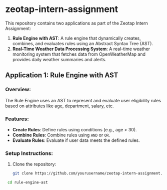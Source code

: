 # zeotap-intern-assignment

This repository contains two applications as part of the Zeotap Intern Assignment:

1. **Rule Engine with AST**: A rule engine that dynamically creates, combines, and evaluates rules using an Abstract Syntax Tree (AST).
2. **Real-Time Weather Data Processing System**: A real-time weather monitoring system that fetches data from OpenWeatherMap and provides daily weather summaries and alerts.

## Application 1: Rule Engine with AST

### Overview:
The Rule Engine uses an AST to represent and evaluate user eligibility rules based on attributes like age, department, salary, etc.

### Features:
- **Create Rules**: Define rules using conditions (e.g., age > 30).
- **Combine Rules**: Combine rules using `AND` or `OR`.
- **Evaluate Rules**: Evaluate if user data meets the defined rules.

### Setup Instructions:
1. Clone the repository:
   ```bash
   git clone https://github.com/yourusername/zeotap-intern-assignment.git
 ```bash
  cd rule-engine-ast


